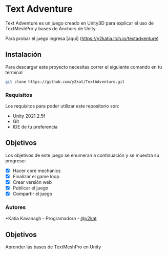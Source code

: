 # Text Adventure

Text Adventure es un juego creado en Unity3D para explicar el uso de TextMeshPro y bases de Anchors de Unity.

Para probar el juego ingresa [aquí] (https://y2katia.itch.io/textadventure)

## Instalación

Para descargar este proyecto necesitas correr el siguiente comando en tu terminal

```bash
git clone https://github.com/y2kat/TextAdventure.git
```

### Requisitos

Los requisitos para poder utilizar este repositorio son:

* Unity 2021.2.5f
* Git
* IDE de tu preferencia
  
## Objetivos
Los objetivos de este juego se enumeran a continuación y se muestra su progreso:
- [x] Hacer core mechanics
- [x] Finalizar el game loop
- [x] Crear versión web
- [x] Publicar el juego
- [x] Compartir el juego

### Autores
*Katia Kavanagh - Programadora - [@y2kat](https://github.com/y2kat)

## Objetivos
Aprender las bases de TextMeshPro en Unity